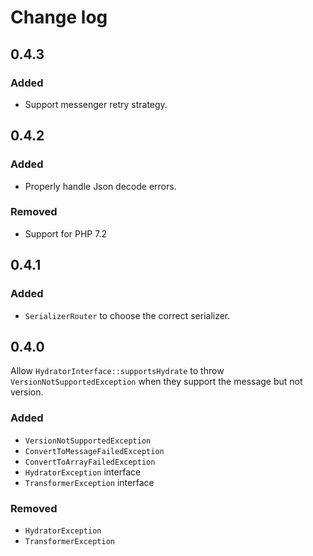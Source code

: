 # Change log

## 0.4.3

### Added

- Support messenger retry strategy. 

## 0.4.2

### Added

- Properly handle Json decode errors. 

### Removed

- Support for PHP 7.2

## 0.4.1

### Added

- `SerializerRouter` to choose the correct serializer. 

## 0.4.0

Allow `HydratorInterface::supportsHydrate` to throw `VersionNotSupportedException` when they support the message but not version. 

### Added

- `VersionNotSupportedException`
- `ConvertToMessageFailedException`
- `ConvertToArrayFailedException`
- `HydratorException` interface
- `TransformerException` interface

### Removed

- `HydratorException`
- `TransformerException`
